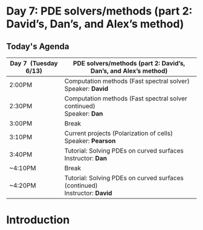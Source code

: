 # Day 7: PDE solvers/methods (part 2: David’s, Dan’s, and Alex’s method) 

## Today's Agenda

| **Day 7  (Tuesday 6/13)** | **PDE solvers/methods (part 2: David’s, Dan’s, and Alex’s method)**|
| --- | --- |
| 2:00PM | Computation methods (Fast spectral solver) <br />  Speaker: **David** | 
| 2:30PM | Computation methods (Fast spectral solver continued) <br />  Speaker: **Dan** |
| 3:00PM | Break |
| 3:10PM | Current projects (Polarization of cells) <br /> Speaker: **Pearson**|
| 3:40PM | Tutorial: Solving PDEs on curved surfaces<br /> Instructor: **Dan**|
| ~4:10PM | Break|
| ~4:20PM | Tutorial: Solving PDEs on curved surfaces (continued) <br /> Instructor: **David**|



# Introduction

